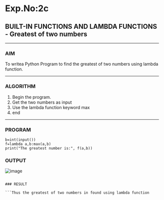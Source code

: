 # Exp.No:2c
## BUILT-IN FUNCTIONS AND LAMBDA FUNCTIONS - Greatest of two numbers

---

### AIM  
To writea Python Program to  find the greatest of two numbers using lambda function.

---

### ALGORITHM

1. Begin the program.  
2. Get the two numbers as input
3. Use the lambda function keyword max
4. end

---

### PROGRAM

```a=int(input())
b=int(input())
f=lambda a,b:max(a,b)
print("The greatest number is:", f(a,b))

```

### OUTPUT
![image](https://github.com/user-attachments/assets/0c92a59e-8970-4678-89a9-f8b60f30cd51)



```

### RESULT

```Thus the greatest of two numbers in found using lambda function

```
